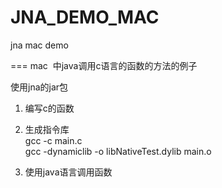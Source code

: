 # JNA_DEMO_MAC
jna mac demo

===
mac  中java调用c语言的函数的方法的例子

使用jna的jar包

1. 编写c的函数

2. 生成指令库<br/>
gcc -c main.c <br/>
gcc -dynamiclib -o libNativeTest.dylib main.o<br/>

3. 使用java语言调用函数
